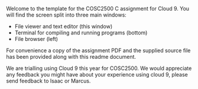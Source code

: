 
Welcome to the template for the COSC2500 C assignment for Cloud 9.
You will find the screen split into three main windows:

  - File viewer and text editor (this window)
  - Terminal for compiling and running programs (bottom)
  - File browser (left)

For convenience a copy of the assignment PDF and the supplied
source file has been provided along with this readme document.

We are trialling using Cloud 9 this year for COSC2500.
We would appreciate any feedback you might have about your
experience using cloud 9, please send feedback to Isaac or Marcus.

